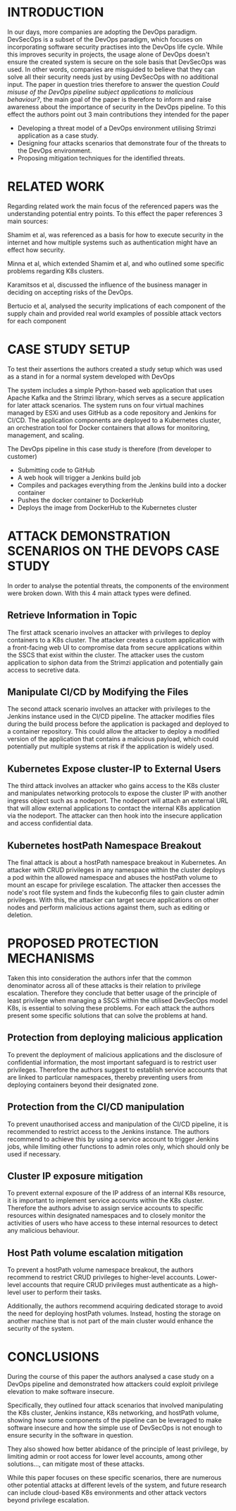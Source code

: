 # INTRODUCTION

In our days, more companies are adopting the DevOps paradigm. DevSecOps is a subset of the DevOps paradigm, which focuses on incorporating software security practises into the DevOps life cycle.
While this improves security in projects, the usage alone of DevOps doesn't ensure the created system is secure on the sole basis that DevSecOps was used.
In other words, companies are misguided to believe that they can solve all their security needs just by using DevSecOps with no additional input.
The paper in question tries therefore to answer the question _Could misuse of the DevOps pipeline subject applications to malicious behaviour?_, the main goal of the paper is therefore to inform and raise awareness about the importance of security in the DevOps pipeline.
To this effect the authors point out 3 main contributions they intended for the paper
- Developing a threat model of a DevOps environment utilising Strimzi application as a case study.
- Designing four attacks scenarios that demonstrate four of the threats to the DevOps environment.
- Proposing mitigation techniques for the identified threats.


# RELATED WORK

Regarding related work the main focus of the referenced papers was the understanding potential entry points.
To this effect the paper references 3 main sources:

Shamim et al, was referenced as a basis for how to execute security in the internet and how multiple systems such as authentication might have an effect how security.

Minna et al, which extended Shamim et al, and who outlined some specific problems regarding K8s clusters.

Karamitsos et al, discussed the influence of the business manager in deciding on accepting risks of the DevOps.

Bertucio et al, analysed the security implications of each component of the supply chain and provided real world examples of possible attack vectors for each component

# CASE STUDY SETUP

To test their assertions the authors created a study setup which was used as a stand in for a normal system developed with DevOps

The system includes a simple Python-based web application that uses Apache Kafka and the Strimzi library, which serves as a secure application for later attack scenarios. The system runs on four virtual machines managed by ESXi and uses GitHub as a code repository and Jenkins for CI/CD. The application components are deployed to a Kubernetes cluster, an orchestration tool for Docker containers that allows for monitoring, management, and scaling.

The DevOps pipeline in this case study is therefore (from developer to customer)
- Submitting code to GitHub 
- A web hook will trigger a Jenkins build job
- Compiles and packages everything from the Jenkins build into a docker container
- Pushes the docker container to DockerHub
- Deploys the image from DockerHub to the Kubernetes cluster

# ATTACK DEMONSTRATION SCENARIOS ON THE DEVOPS CASE STUDY

In order to analyse the potential threats, the components of the environment were broken down.
With this 4 main attack types were defined.

## Retrieve Information in Topic

The first attack scenario involves an attacker with privileges to deploy containers to a K8s cluster. The attacker creates a custom application with a front-facing web UI to compromise data from secure applications within the SSCS that exist within the cluster. The attacker uses the custom application to siphon data from the Strimzi application and potentially gain access to secretive data.

## Manipulate CI/CD by Modifying the Files

The second attack scenario involves an attacker with privileges to the Jenkins instance used in the CI/CD pipeline. The attacker modifies files during the build process before the application is packaged and deployed to a container repository. This could allow the attacker to deploy a modified version of the application that contains a malicious payload, which could potentially put multiple systems at risk if the application is widely used.

## Kubernetes Expose cluster-IP to External Users

The third attack involves an attacker who gains access to the K8s cluster and manipulates networking protocols to expose the cluster IP with another ingress object such as a nodeport. The nodeport will attach an external URL that will allow external applications to contact the internal K8s application via the nodeport. The attacker can then hook into the insecure application and access confidential data.

## Kubernetes hostPath Namespace Breakout

The final attack is about a hostPath namespace breakout in Kubernetes. An attacker with CRUD privileges in any namespace within the cluster deploys a pod within the allowed namespace and abuses the hostPath volume to mount an escape for privilege escalation. The attacker then accesses the node's root file system and finds the kubeconfig files to gain cluster admin privileges. With this, the attacker can target secure applications on other nodes and perform malicious actions against them, such as editing or deletion.

# PROPOSED PROTECTION MECHANISMS

Taken this into consideration the authors infer that the common denominator across all of these attacks is their relation to privilege escalation. Therefore they conclude that better usage of the principle of least privilege when managing a SSCS within the utilised DevSecOps model K8s, is essential to solving these problems.
For each attack the authors present some specific solutions that can solve the problems at hand.

## Protection from deploying malicious application

To prevent the deployment of malicious applications and the disclosure of confidential information, the most important safeguard is to restrict user privileges. Therefore the authors suggest to establish service accounts that are linked to particular namespaces, thereby preventing users from deploying containers beyond their designated zone.

## Protection from the CI/CD manipulation

To prevent unauthorised access and manipulation of the CI/CD pipeline, it is recommended to restrict access to the Jenkins instance. The authors recommend to achieve this by using a service account to trigger Jenkins jobs, while limiting other functions to admin roles only, which should only be used if necessary.

## Cluster IP exposure mitigation

To prevent external exposure of the IP address of an internal K8s resource, it is important to implement service accounts within the K8s cluster. Therefore the authors advise to assign service accounts to specific resources within designated namespaces and to closely monitor the activities of users who have access to these internal resources to detect any malicious behaviour.

## Host Path volume escalation mitigation

To prevent a hostPath volume namespace breakout, the authors recommend to restrict CRUD privileges to higher-level accounts. Lower-level accounts that require CRUD privileges must authenticate as a high-level user to perform their tasks. 

Additionally, the authors recommend acquiring dedicated storage to avoid the need for deploying hostPath volumes. Instead, hosting the storage on another machine that is not part of the main cluster would enhance the security of the system.

# CONCLUSIONS

During the course of this paper the authors analysed a case study on a DevOps pipeline and demonstrated how attackers could exploit privilege elevation to make software insecure. 

Specifically, they outlined four attack scenarios that involved manipulating the K8s cluster, Jenkins instance, K8s networking, and hostPath volume, showing how some components of the pipeline can be leveraged to make software insecure and how the simple use of DevSecOps is not enough to ensure security in the software in question.

They also showed how better abidance of the principle of least privilege, by limiting admin or root access for lower level accounts, among other solutions..., can mitigate most of these attacks. 

While this paper focuses on these specific scenarios, there are numerous other potential attacks at different levels of the system, and future research can include cloud-based K8s environments and other attack vectors beyond privilege escalation.


